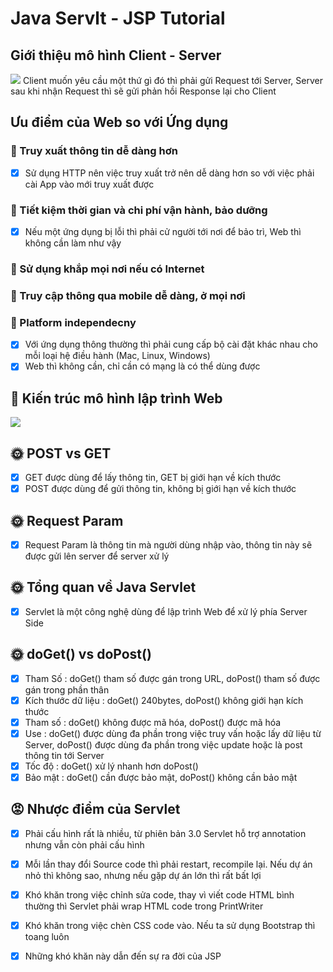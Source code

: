 # Java Servlt - JSP Tutorial

## Giới thiệu mô hình Client - Server
![](https://www.w3schools.in/wp-content/uploads/2019/01/client-server.jpg)
Client muốn yêu cầu một thứ gì đó thì phải gửi Request tới Server, Server sau khi nhận Request thì sẽ gửi phản hồi Response lại cho Client


## Ưu điểm của Web so với Ứng dụng
### 🧮 Truy xuất thông tin dễ dàng hơn
- [x] Sử dụng HTTP nên việc truy xuất trở nên dễ dàng hơn so với việc phải cài App vào mới truy xuất được

### 🧮 Tiết kiệm thời gian và chi phí vận hành, bảo dưỡng
- [x] Nếu một ứng dụng bị lỗi thì phải cử người tới nơi để bảo trì, Web thì không cần làm như vậy

### 🔫 Sử dụng khắp mọi nơi nếu có Internet

### 🔎 Truy cập thông qua mobile dễ dàng, ở mọi nơi

### 🎉 Platform independecny
- [x] Với ứng dụng thông thường thì phải cung cấp bộ cài đặt khác nhau cho mỗi loại hệ điều hành (Mac, Linux, Windows)
- [x] Web thì không cần, chỉ cần có mạng là có thể dùng được

## 🎥 Kiến trúc mô hình lập trình Web
![](https://www.researchgate.net/profile/Youry_Khmelevsky/publication/226895919/figure/fig1/AS:302191094059009@1449059379533/The-Feasible-GIS-n-tier-Architecture.png)

## 🌞 POST vs GET
- [x] GET được dùng để lấy thông tin, GET bị giới hạn về kích thước
- [x] POST được dùng để gửi thông tin, không bị giới hạn về kích thước

## 🌞 Request Param
- [x] Request Param là thông tin mà người dùng nhập vào, thông tin này sẽ được gửi lên server để server xử lý

## 🌞 Tổng quan về Java Servlet
- [x] Servlet là một công nghệ dùng để lập trình Web để xử lý phía Server Side
## 🌞 doGet() vs doPost()
- [x] Tham Số : doGet() tham số được gán trong URL, doPost() tham số được gán trong phần thân
- [x] Kích thước dữ liệu : doGet() 240bytes, doPost() không giới hạn kích thước
- [x] Tham số : doGet() không được mã hóa, doPost() được mã hóa
- [x] Use : doGet() được dùng đa phần trong việc truy vấn hoặc lấy dữ liệu từ Server, doPost() được dùng đa phần trong việc update hoặc là post thông tin tới Server
- [x] Tốc độ : doGet() xử lý nhanh hơn doPost()
- [x] Bảo mật : doGet() cần được bảo mật, doPost() không cần bảo mật

## 😡 Nhược điểm của Servlet
- [x] Phải cấu hình rất là nhiều, từ phiên bản 3.0 Servlet hỗ trợ annotation nhưng vẫn còn phải cấu hình
- [x] Mỗi lần thay đổi Source code thì phải restart, recompile lại. Nếu dự án nhỏ thì không sao, nhưng nếu gặp dự án lớn thì rất bất lợi
- [x] Khó khăn trong việc chỉnh sửa code, thay vì viết code HTML bình thường thì Servlet phải wrap HTML code trong PrintWriter
- [x] Khó khăn trong việc chèn CSS code vào. Nếu ta sử dụng Bootstrap thì toang luôn
- [x] Những khó khăn này dẫn đến sự ra đời của JSP




